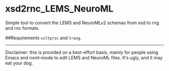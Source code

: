 xsd2rnc_LEMS_NeuroML
====================

Simple tool to convert the LEMS and NeuroMLv2 schemas from xsd to rng
and rnc formats.

##Requirements
`xsltproc` and `trang`.

--------------------

Disclaimer: this is provided on a best-effort basis, mainly for people
using Emacs and nxml-mode to edit LEMS and NeuroML files. It's ugly,
and it may eat your dog.
